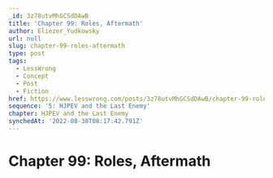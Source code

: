 ```yaml
---
_id: 3z78utvMhGCSdDAwB
title: 'Chapter 99: Roles, Aftermath'
author: Eliezer_Yudkowsky
url: null
slug: chapter-99-roles-aftermath
type: post
tags:
  - LessWrong
  - Concept
  - Post
  - Fiction
href: https://www.lesswrong.com/posts/3z78utvMhGCSdDAwB/chapter-99-roles-aftermath
sequence: '5: HJPEV and the Last Enemy'
chapter: HJPEV and the Last Enemy
synchedAt: '2022-08-30T08:17:42.791Z'
---
```

# Chapter 99: Roles, Aftermath

